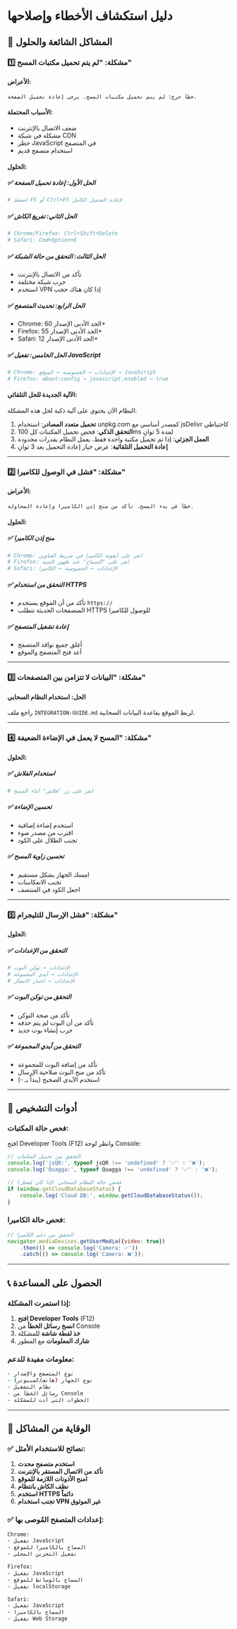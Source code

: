 # دليل استكشاف الأخطاء وإصلاحها

## 🚨 المشاكل الشائعة والحلول

### 1️⃣ مشكلة: "لم يتم تحميل مكتبات المسح"

#### الأعراض:
```
خطأ حرج: لم يتم تحميل مكتبات المسح. يرجى إعادة تحميل الصفحة.
```

#### الأسباب المحتملة:
- ضعف الاتصال بالإنترنت
- مشكلة في شبكة CDN
- حظر JavaScript في المتصفح
- استخدام متصفح قديم

#### الحلول:

##### ✅ الحل الأول: إعادة تحميل الصفحة
```bash
# اضغط F5 أو Ctrl+F5 لإعادة التحميل الكامل
```

##### ✅ الحل الثاني: تفريغ الكاش
```bash
# Chrome/Firefox: Ctrl+Shift+Delete
# Safari: Cmd+Option+E
```

##### ✅ الحل الثالث: التحقق من حالة الشبكة
- تأكد من الاتصال بالإنترنت
- جرب شبكة مختلفة
- استخدم VPN إذا كان هناك حجب

##### ✅ الحل الرابع: تحديث المتصفح
- Chrome: الحد الأدنى الإصدار 60+
- Firefox: الحد الأدنى الإصدار 55+
- Safari: الحد الأدنى الإصدار 12+

##### ✅ الحل الخامس: تفعيل JavaScript
```bash
# Chrome: الإعدادات → الخصوصية → الموقع → JavaScript
# Firefox: about:config → javascript.enabled → true
```

#### الآلية الجديدة للحل التلقائي:
النظام الآن يحتوي على آلية ذكية لحل هذه المشكلة:

1. **تحميل متعدد المصادر**: استخدام unpkg.com كمصدر أساسي مع jsDelivr كاحتياطي
2. **التحقق الذكي**: فحص تحميل المكتبات كل 100ms لمدة 5 ثوانِ
3. **العمل الجزئي**: إذا تم تحميل مكتبة واحدة فقط، يعمل النظام بقدرات محدودة
4. **إعادة التحميل التلقائية**: عرض خيار إعادة التحميل بعد 3 ثوانِ

---

### 2️⃣ مشكلة: "فشل في الوصول للكاميرا"

#### الأعراض:
```
خطأ في بدء المسح. تأكد من منح إذن الكاميرا وإعادة المحاولة.
```

#### الحلول:

##### ✅ منح إذن الكاميرا
```bash
# Chrome: انقر على أيقونة الكاميرا في شريط العناوين
# Firefox: انقر على "السماح" عند ظهور التنبيه
# Safari: الإعدادات → الخصوصية → الكاميرا
```

##### ✅ التحقق من استخدام HTTPS
- تأكد من أن الموقع يستخدم `https://`
- المتصفحات الحديثة تتطلب HTTPS للوصول للكاميرا

##### ✅ إعادة تشغيل المتصفح
- أغلق جميع نوافذ المتصفح
- أعد فتح المتصفح والموقع

---

### 3️⃣ مشكلة: "البيانات لا تتزامن بين المتصفحات"

#### الحل: استخدام النظام السحابي
راجع ملف `INTEGRATION-GUIDE.md` لربط الموقع بقاعدة البيانات السحابية.

---

### 4️⃣ مشكلة: "المسح لا يعمل في الإضاءة الضعيفة"

#### الحلول:

##### ✅ استخدام الفلاش
```bash
# انقر على زر "فلاش" أثناء المسح
```

##### ✅ تحسين الإضاءة
- استخدم إضاءة إضافية
- اقترب من مصدر ضوء
- تجنب الظلال على الكود

##### ✅ تحسين زاوية المسح
- امسك الجهاز بشكل مستقيم
- تجنب الانعكاسات
- اجعل الكود في المنتصف

---

### 5️⃣ مشكلة: "فشل الإرسال للتليجرام"

#### الحلول:

##### ✅ التحقق من الإعدادات
```bash
# الإعدادات → توكن البوت
# الإعدادات → آيدي المجموعة
# الإعدادات → اختبار الاتصال
```

##### ✅ التحقق من توكن البوت
- تأكد من صحة التوكن
- تأكد من أن البوت لم يتم حذفه
- جرب إنشاء بوت جديد

##### ✅ التحقق من آيدي المجموعة
- تأكد من إضافة البوت للمجموعة
- تأكد من منح البوت صلاحية الإرسال
- استخدم الآيدي الصحيح (يبدأ بـ -)

---

## 🔧 أدوات التشخيص

### فحص حالة المكتبات:
افتح Developer Tools (F12) وانظر لوحة Console:

```javascript
// التحقق من تحميل المكتبات
console.log('jsQR:', typeof jsQR !== 'undefined' ? '✅' : '❌');
console.log('Quagga:', typeof Quagga !== 'undefined' ? '✅' : '❌');

// فحص حالة النظام السحابي (إذا كان مُفعل)
if (window.getCloudDatabaseStatus) {
    console.log('Cloud DB:', window.getCloudDatabaseStatus());
}
```

### فحص حالة الكاميرا:
```javascript
// التحقق من دعم الكاميرا
navigator.mediaDevices.getUserMedia({video: true})
    .then(() => console.log('Camera: ✅'))
    .catch(() => console.log('Camera: ❌'));
```

---

## 📞 الحصول على المساعدة

### إذا استمرت المشكلة:

1. **افتح Developer Tools** (F12)
2. **انسخ رسائل الخطأ** من Console
3. **خذ لقطة شاشة** للمشكلة
4. **شارك المعلومات** مع المطور

### معلومات مفيدة للدعم:
```bash
- نوع المتصفح والإصدار
- نوع الجهاز (هاتف/كمبيوتر)
- نظام التشغيل
- رسائل الخطأ من Console
- الخطوات التي أدت للمشكلة
```

---

## 🎯 الوقاية من المشاكل

### ✅ نصائح للاستخدام الأمثل:

1. **استخدم متصفح محدث**
2. **تأكد من الاتصال المستقر بالإنترنت**
3. **امنح الأذونات اللازمة للموقع**
4. **نظف الكاش بانتظام**
5. **استخدم HTTPS دائماً**
6. **تجنب استخدام VPN غير الموثوق**

### ✅ إعدادات المتصفح المُوصى بها:

```bash
Chrome:
- تفعيل JavaScript
- السماح بالكاميرا للموقع
- تفعيل التخزين المحلي

Firefox:
- تفعيل JavaScript
- السماح بالوسائط للموقع
- تفعيل localStorage

Safari:
- تفعيل JavaScript
- السماح بالكاميرا
- تفعيل Web Storage
``` 